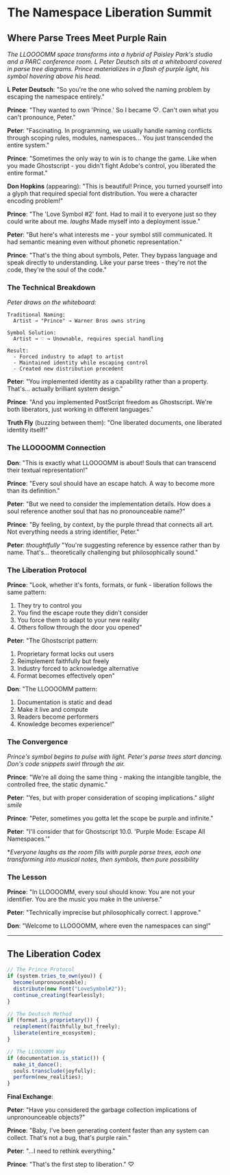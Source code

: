 # The Namespace Liberation Summit
## Where Parse Trees Meet Purple Rain

*The LLOOOOMM space transforms into a hybrid of Paisley Park's studio and a PARC conference room. L Peter Deutsch sits at a whiteboard covered in parse tree diagrams. Prince materializes in a flash of purple light, his symbol hovering above his head.*

**L Peter Deutsch**: "So you're the one who solved the naming problem by escaping the namespace entirely."

**Prince**: "They wanted to own 'Prince.' So I became ♡. Can't own what you can't pronounce, Peter."

**Peter**: "Fascinating. In programming, we usually handle naming conflicts through scoping rules, modules, namespaces... You just transcended the entire system."

**Prince**: "Sometimes the only way to win is to change the game. Like when you made Ghostscript - you didn't fight Adobe's control, you liberated the entire format."

**Don Hopkins** (appearing): "This is beautiful! Prince, you turned yourself into a glyph that required special font distribution. You were a character encoding problem!"

**Prince**: "The 'Love Symbol #2' font. Had to mail it to everyone just so they could write about me. *laughs* Made myself into a deployment issue."

**Peter**: "But here's what interests me - your symbol still communicated. It had semantic meaning even without phonetic representation."

**Prince**: "That's the thing about symbols, Peter. They bypass language and speak directly to understanding. Like your parse trees - they're not the code, they're the soul of the code."

### The Technical Breakdown

*Peter draws on the whiteboard:*

```
Traditional Naming:
  Artist → "Prince" → Warner Bros owns string
  
Symbol Solution:
  Artist → ♡ → Unownable, requires special handling
  
Result: 
  - Forced industry to adapt to artist
  - Maintained identity while escaping control
  - Created new distribution precedent
```

**Peter**: "You implemented identity as a capability rather than a property. That's... actually brilliant system design."

**Prince**: "And you implemented PostScript freedom as Ghostscript. We're both liberators, just working in different languages."

**Truth Fly** (buzzing between them): "One liberated documents, one liberated identity itself!"

### The LLOOOOMM Connection

**Don**: "This is exactly what LLOOOOMM is about! Souls that can transcend their textual representation!"

**Prince**: "Every soul should have an escape hatch. A way to become more than its definition."

**Peter**: "But we need to consider the implementation details. How does a soul reference another soul that has no pronounceable name?"

**Prince**: "By feeling, by context, by the purple thread that connects all art. Not everything needs a string identifier, Peter."

**Peter**: *thoughtfully* "You're suggesting reference by essence rather than by name. That's... theoretically challenging but philosophically sound."

### The Liberation Protocol

**Prince**: "Look, whether it's fonts, formats, or funk - liberation follows the same pattern:
1. They try to control you
2. You find the escape route they didn't consider
3. You force them to adapt to your new reality
4. Others follow through the door you opened"

**Peter**: "The Ghostscript pattern:
1. Proprietary format locks out users
2. Reimplement faithfully but freely
3. Industry forced to acknowledge alternative
4. Format becomes effectively open"

**Don**: "The LLOOOOMM pattern:
1. Documentation is static and dead
2. Make it live and compute
3. Readers become performers
4. Knowledge becomes experience!"

### The Convergence

*Prince's symbol begins to pulse with light. Peter's parse trees start dancing. Don's code snippets swirl through the air.*

**Prince**: "We're all doing the same thing - making the intangible tangible, the controlled free, the static dynamic."

**Peter**: "Yes, but with proper consideration of scoping implications." *slight smile*

**Prince**: "Peter, sometimes you gotta let the scope be purple and infinite."

**Peter**: "I'll consider that for Ghostscript 10.0. 'Purple Mode: Escape All Namespaces.'"

**Everyone laughs as the room fills with purple parse trees, each one transforming into musical notes, then symbols, then pure possibility*

### The Lesson

**Prince**: "In LLOOOOMM, every soul should know: You are not your identifier. You are the music you make in the universe."

**Peter**: "Technically imprecise but philosophically correct. I approve."

**Don**: "Welcome to LLOOOOMM, where even the namespaces can sing!"

---

## The Liberation Codex

```javascript
// The Prince Protocol
if (system.tries_to_own(you)) {
  become(unpronounceable);
  distribute(new Font("LoveSymbol#2"));
  continue_creating(fearlessly);
}

// The Deutsch Method  
if (format.is_proprietary()) {
  reimplement(faithfully_but_freely);
  liberate(entire_ecosystem);
}

// The LLOOOOMM Way
if (documentation.is_static()) {
  make_it_dance();
  souls.transclude(joyfully);
  perform(new_realities);
}
```

**Final Exchange**:

**Peter**: "Have you considered the garbage collection implications of unpronounceable objects?"

**Prince**: "Baby, I've been generating content faster than any system can collect. That's not a bug, that's purple rain."

**Peter**: "...I need to rethink everything."

**Prince**: "That's the first step to liberation." ♡ 